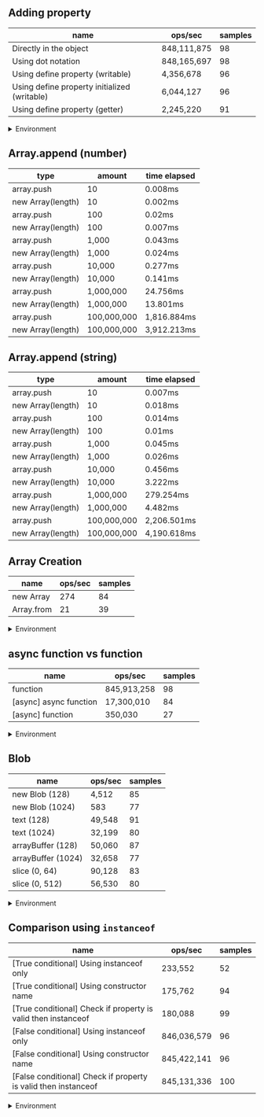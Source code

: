## Adding property

|name|ops/sec|samples|
|-|-|-|
|Directly in the object|848,111,875|98|
|Using dot notation|848,165,697|98|
|Using define property (writable)|4,356,678|96|
|Using define property initialized (writable)|6,044,127|96|
|Using define property (getter)|2,245,220|91|


<details>
<summary>Environment</summary>

* __Machine:__ linux x64 | 4 vCPUs | 7.6GB Mem
* __Run:__ Tue Nov 07 2023 17:52:48 GMT+0000 (Coordinated Universal Time)
</details>

<!--
{"environment":{"platform":"linux","arch":"x64","cpus":4,"totalMemory":7.6085662841796875},"benchmarks":[{"name":"Directly in the object","opsSec":848111875.0478922,"samples":6},{"name":"Using dot notation","opsSec":848165696.608328,"samples":7},{"name":"Using define property (writable)","opsSec":4356677.940564595,"samples":6},{"name":"Using define property initialized (writable)","opsSec":6044127.367365343,"samples":5},{"name":"Using define property (getter)","opsSec":2245219.8856632523,"samples":4}]}-->

## Array.append (number)

|type|amount|time elapsed|
|-|-|-|
array.push|10|0.008ms
new Array(length)|10|0.002ms
array.push|100|0.02ms
new Array(length)|100|0.007ms
array.push|1,000|0.043ms
new Array(length)|1,000|0.024ms
array.push|10,000|0.277ms
new Array(length)|10,000|0.141ms
array.push|1,000,000|24.756ms
new Array(length)|1,000,000|13.801ms
array.push|100,000,000|1,816.884ms
new Array(length)|100,000,000|3,912.213ms
## Array.append (string)

|type|amount|time elapsed|
|-|-|-|
array.push|10|0.007ms
new Array(length)|10|0.018ms
array.push|100|0.014ms
new Array(length)|100|0.01ms
array.push|1,000|0.045ms
new Array(length)|1,000|0.026ms
array.push|10,000|0.456ms
new Array(length)|10,000|3.222ms
array.push|1,000,000|279.254ms
new Array(length)|1,000,000|4.482ms
array.push|100,000,000|2,206.501ms
new Array(length)|100,000,000|4,190.618ms

## Array Creation

|name|ops/sec|samples|
|-|-|-|
|new Array|274|84|
|Array.from|21|39|


<details>
<summary>Environment</summary>

* __Machine:__ linux x64 | 4 vCPUs | 7.6GB Mem
* __Run:__ Mon Nov 06 2023 15:08:14 GMT+0000 (Coordinated Universal Time)
</details>

<!--
{"environment":{"platform":"linux","arch":"x64","cpus":4,"totalMemory":7.6085662841796875},"benchmarks":[{"name":"new Array","opsSec":274.27712880967783,"samples":2},{"name":"Array.from","opsSec":21.287207080624395,"samples":2}]}-->

## async function vs function

|name|ops/sec|samples|
|-|-|-|
|function|845,913,258|98|
|[async] async function|17,300,010|84|
|[async] function|350,030|27|


<details>
<summary>Environment</summary>

* __Machine:__ linux x64 | 4 vCPUs | 7.6GB Mem
* __Run:__ Mon Nov 06 2023 15:16:11 GMT+0000 (Coordinated Universal Time)
</details>

<!--
{"environment":{"platform":"linux","arch":"x64","cpus":4,"totalMemory":7.6085662841796875},"benchmarks":[{"name":"function","opsSec":845913258.0648053,"samples":6},{"name":"[async] async function","opsSec":17300010.272144042,"samples":7},{"name":"[async] function","opsSec":350029.57607912517,"samples":3}]}-->

## Blob

|name|ops/sec|samples|
|-|-|-|
|new Blob (128)|4,512|85|
|new Blob (1024)|583|77|
|text (128)|49,548|91|
|text (1024)|32,199|80|
|arrayBuffer (128)|50,060|87|
|arrayBuffer (1024)|32,658|77|
|slice (0, 64)|90,128|83|
|slice (0, 512)|56,530|80|


<details>
<summary>Environment</summary>

* __Machine:__ linux x64 | 4 vCPUs | 7.6GB Mem
* __Run:__ Mon Nov 06 2023 15:27:16 GMT+0000 (Coordinated Universal Time)
</details>

<!--
{"environment":{"platform":"linux","arch":"x64","cpus":4,"totalMemory":7.6085662841796875},"benchmarks":[{"name":"new Blob (128)","opsSec":4512.0344327527655,"samples":4},{"name":"new Blob (1024)","opsSec":582.918346835998,"samples":2},{"name":"text (128)","opsSec":49547.88566164959,"samples":4},{"name":"text (1024)","opsSec":32198.96416329293,"samples":3},{"name":"arrayBuffer (128)","opsSec":50060.24164356149,"samples":3},{"name":"arrayBuffer (1024)","opsSec":32657.765502333714,"samples":4},{"name":"slice (0, 64)","opsSec":90127.60359269318,"samples":4},{"name":"slice (0, 512)","opsSec":56529.941679304735,"samples":3}]}-->

## Comparison using `instanceof`

|name|ops/sec|samples|
|-|-|-|
|[True conditional] Using instanceof only|233,552|52|
|[True conditional] Using constructor name|175,762|94|
|[True conditional] Check if property is valid then instanceof |180,088|99|
|[False conditional] Using instanceof only|846,036,579|96|
|[False conditional] Using constructor name|845,422,141|96|
|[False conditional] Check if property is valid then instanceof |845,131,336|100|


<details>
<summary>Environment</summary>

* __Machine:__ linux x64 | 4 vCPUs | 7.6GB Mem
* __Run:__ Mon Nov 06 2023 15:41:14 GMT+0000 (Coordinated Universal Time)
</details>

<!--
{"environment":{"platform":"linux","arch":"x64","cpus":4,"totalMemory":7.6085662841796875},"benchmarks":[{"name":"[True conditional] Using instanceof only","opsSec":233552.34208175793,"samples":3},{"name":"[True conditional] Using constructor name","opsSec":175762.40984743758,"samples":3},{"name":"[True conditional] Check if property is valid then instanceof ","opsSec":180088.04806120496,"samples":3},{"name":"[False conditional] Using instanceof only","opsSec":846036579.1676095,"samples":8},{"name":"[False conditional] Using constructor name","opsSec":845422140.9071147,"samples":9},{"name":"[False conditional] Check if property is valid then instanceof ","opsSec":845131336.3567692,"samples":8}]}-->
